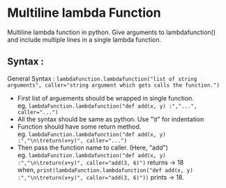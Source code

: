 # Multiline lambda Function

Multiline lambda function in python. Give arguments to lambdafunction() and include multiple lines in a single lambda function.

<h2>Syntax :</h2>
General Syntax : 
<code>lambdaFunction.lambdafunction("list of string arguments", caller="string argument which gets calls the function.")</code>
<br>
<ul>
<li>First list of arguements should be wrapped in single function.</li>
   eg. <code>lambdaFunction.lambdafunction("def add(x, y) :","...", caller="...")</code>
<li>All the syntax should be same as python. Use "\t" for indentation</li>
<li>Function should have some return method.</li>
   eg. <code>lambdaFunction.lambdafunction("def add(x, y) :","\n\treturn(x+y)", caller="...")</code>
<li>Then pass the function name to caller. (Here, "add")</li>
   eg. <code>lambdaFunction.lambdafunction("def add(x, y) :","\n\treturn(x+y)", caller="add(3, 6)")</code>
       returns -> 18
       <br>
       when, <code>print(lambdaFunction.lambdafunction("def add(x, y) :","\n\treturn(x+y)", caller="add(3, 6)"))</code>
       prints -> 18.
</ul>
